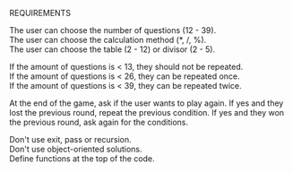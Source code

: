 REQUIREMENTS

The user can choose the number of questions (12 - 39).\
The user can choose the calculation method (*, /, %).\
The user can choose the table (2 - 12) or divisor (2 - 5).

If the amount of questions is < 13, they should not be repeated.\
If the amount of questions is < 26, they can be repeated once.\
If the amount of questions is < 39, they can be repeated twice.

At the end of the game, ask if the user wants to play again. If yes and they lost the previous round, repeat the previous
condition. If yes and they won the previous round, ask again for the conditions.

Don't use exit, pass or recursion.\
Don't use object-oriented solutions.\
Define functions at the top of the code.
